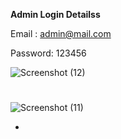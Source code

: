 
**Admin Login Detailss**

Email	: admin@mail.com

Password: 123456

![Screenshot (12)](https://user-images.githubusercontent.com/36708000/190139937-c5350678-ccd1-402b-a0d0-e96d9a8f612d.png)

#

![Screenshot (11)](https://user-images.githubusercontent.com/36708000/190139950-7883728d-0c8d-4253-829b-46fd1070fcd7.png)

- <?php echo date('Y'); ?> 


